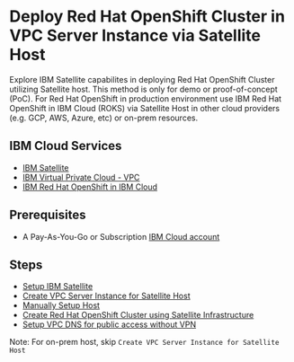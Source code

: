 # Deploy Red Hat OpenShift Cluster in VPC Server Instance via Satellite Host 

Explore IBM Satellite capabilites in deploying Red Hat OpenShift Cluster utilizing Satellite host.  This method is only for demo or proof-of-concept (PoC).  For Red Hat OpenShift in production environment use IBM Red Hat OpenShift in IBM Cloud (ROKS) via Satellite Host in other cloud providers (e.g. GCP, AWS, Azure, etc) or on-prem resources.

## IBM Cloud Services

* [IBM Satellite](https://cloud.ibm.com/docs/satellite?topic=satellite-about)
* [IBM Virtual Private Cloud - VPC](https://www.ibm.com/cloud/learn/vpc)
* [IBM Red Hat OpenShift in IBM Cloud](https://cloud.ibm.com/docs/openshift?topic=openshift-getting-started)


## Prerequisites 
* A Pay-As-You-Go or Subscription [IBM Cloud account](https://cloud.ibm.com/registration)


## Steps

* [Setup IBM Satellite](./docs/ibm-satellite-setup.md)
* [Create VPC Server Instance for Satellite Host](./docs/vpc-setup.md)
* [Manually Setup Host](./docs/manual-host-setup.md)
* [Create Red Hat OpenShift Cluster using Satellite Infrastructure](./docs/roks-setup.md)
* [Setup VPC DNS for public access without VPN](./docs/vpc-dns-setup.md)

Note:
For on-prem host, skip `Create VPC Server Instance for Satellite Host`